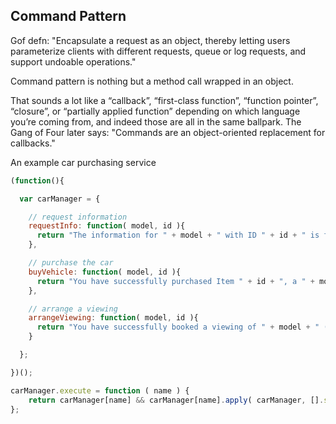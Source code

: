 ## Command Pattern

Gof defn:
"Encapsulate a request as an object, thereby letting users parameterize clients with different requests, queue or log requests, and support undoable operations."

Command pattern is nothing but a method call wrapped in an object.

That sounds a lot like a “callback”, “first-class function”, “function pointer”, “closure”, or “partially applied function” depending on which language you’re coming from, and indeed those are all in the same ballpark. The Gang of Four later says:
"Commands are an object-oriented replacement for callbacks."

An example car purchasing service

```javascript
(function(){

  var carManager = {

    // request information
    requestInfo: function( model, id ){
      return "The information for " + model + " with ID " + id + " is foobar";
    },

    // purchase the car
    buyVehicle: function( model, id ){
      return "You have successfully purchased Item " + id + ", a " + model;
    },

    // arrange a viewing
    arrangeViewing: function( model, id ){
      return "You have successfully booked a viewing of " + model + " ( " + id + " ) ";
    }

  };

})();

carManager.execute = function ( name ) {
    return carManager[name] && carManager[name].apply( carManager, [].slice.call(arguments, 1) );
};
```
